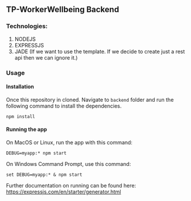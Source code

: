 ## TP-WorkerWellbeing Backend
### Technologies:
1. NODEJS
2. EXPRESSJS
3. JADE (If we want to use the template. If we decide to create just a rest api then we can ignore it.)

### Usage
#### Installation
Once this repository in cloned. Navigate to
`backend` folder and run the following command 
to install the dependencies.

``npm install
``
#### Running the app
On MacOS or Linux, run the app with this command:

``DEBUG=myapp:* npm start``

On Windows Command Prompt, use this command:

``set DEBUG=myapp:* & npm start``

Further documentation on running can be found here:
https://expressjs.com/en/starter/generator.html
